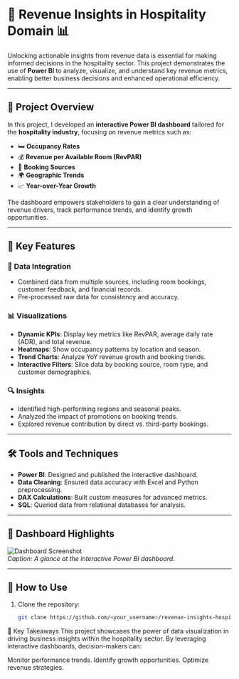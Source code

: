# 🏨 Revenue Insights in Hospitality Domain 📊  

Unlocking actionable insights from revenue data is essential for making informed decisions in the hospitality sector. This project demonstrates the use of **Power BI** to analyze, visualize, and understand key revenue metrics, enabling better business decisions and enhanced operational efficiency.  

---

## 🚀 Project Overview  

In this project, I developed an **interactive Power BI dashboard** tailored for the **hospitality industry**, focusing on revenue metrics such as:  
- 🛏️ **Occupancy Rates**  
- 💰 **Revenue per Available Room (RevPAR)**  
- 🧳 **Booking Sources**  
- 🌍 **Geographic Trends**  
- 📈 **Year-over-Year Growth**  

The dashboard empowers stakeholders to gain a clear understanding of revenue drivers, track performance trends, and identify growth opportunities.  

---

## 🔑 Key Features  

### 📂 Data Integration  
- Combined data from multiple sources, including room bookings, customer feedback, and financial records.  
- Pre-processed raw data for consistency and accuracy.  

### 📊 Visualizations  
- **Dynamic KPIs**: Display key metrics like RevPAR, average daily rate (ADR), and total revenue.  
- **Heatmaps**: Show occupancy patterns by location and season.  
- **Trend Charts**: Analyze YoY revenue growth and booking trends.  
- **Interactive Filters**: Slice data by booking source, room type, and customer demographics.  

### 🔍 Insights  
- Identified high-performing regions and seasonal peaks.  
- Analyzed the impact of promotions on booking trends.  
- Explored revenue contribution by direct vs. third-party bookings.  

---

## 🛠️ Tools and Techniques  

- **Power BI**: Designed and published the interactive dashboard.  
- **Data Cleaning**: Ensured data accuracy with Excel and Python preprocessing.  
- **DAX Calculations**: Built custom measures for advanced metrics.  
- **SQL**: Queried data from relational databases for analysis.  

---

## 🌟 Dashboard Highlights  

![Dashboard Screenshot](link_to_dashboard_image)  
*Caption: A glance at the interactive Power BI dashboard.*  

---

## 📝 How to Use  

1. Clone the repository:  
   ```bash  
   git clone https://github.com/<your_username>/revenue-insights-hospitality.git  
🎯 Key Takeaways
This project showcases the power of data visualization in driving business insights within the hospitality sector. By leveraging interactive dashboards, decision-makers can:

Monitor performance trends.
Identify growth opportunities.
Optimize revenue strategies.
